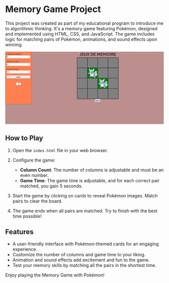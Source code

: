 # Memory Game Project

This project was created as part of my educational program to introduce me to algorithmic thinking. It's a memory game featuring Pokémon, designed and implemented using HTML, CSS, and JavaScript. The game includes logic for matching pairs of Pokémon, animations, and sound effects upon winning.

![Memory Game Screenshot](./img/captureMemoryGame.png)

## How to Play

1. Open the `index.html` file in your web browser.

2. Configure the game:
   - **Column Count**: The number of columns is adjustable and must be an even number.
   - **Game Time**: The game time is adjustable, and for each correct pair matched, you gain 5 seconds.

3. Start the game by clicking on cards to reveal Pokémon images. Match pairs to clear the board.

4. The game ends when all pairs are matched. Try to finish with the best time possible!

## Features

- A user-friendly interface with Pokémon-themed cards for an engaging experience.
- Customize the number of columns and game time to your liking.
- Animation and sound effects add excitement and fun to the game.
- Test your memory skills by matching all the pairs in the shortest time.

Enjoy playing the Memory Game with Pokémon!
